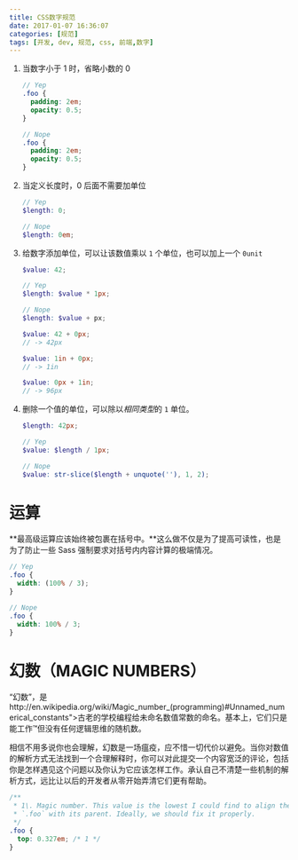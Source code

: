 ```yaml
---
title: CSS数字规范
date: 2017-01-07 16:36:07
categories: [规范]
tags: [开发, dev, 规范, css, 前端,数字]
---
```


1.  当数字小于 1 时，省略小数的 0

    ```scss
    // Yep
    .foo {
      padding: 2em;
      opacity: 0.5;
    }

    // Nope
    .foo {
      padding: 2em;
      opacity: 0.5;
    }
    ```

2.  当定义长度时，0 后面不需要加单位

    ```scss
    // Yep
    $length: 0;

    // Nope
    $length: 0em;
    ```

3.  给数字添加单位，可以让该数值乘以 `1` 个单位，也可以加上一个 `0unit`

    ```scss
    $value: 42;

    // Yep
    $length: $value * 1px;

    // Nope
    $length: $value + px;
    ```

    ```scss
    $value: 42 + 0px;
    // -> 42px

    $value: 1in + 0px;
    // -> 1in

    $value: 0px + 1in;
    // -> 96px
    ```

4.  删除一个值的单位，可以除以*相同类型*的 `1` 单位。

    ```scss
    $length: 42px;

    // Yep
    $value: $length / 1px;

    // Nope
    $value: str-slice($length + unquote(''), 1, 2);
    ```

# 运算

**最高级运算应该始终被包裹在括号中。**这么做不仅是为了提高可读性，也是为了防止一些 Sass 强制要求对括号内内容计算的极端情况。

```scss
// Yep
.foo {
  width: (100% / 3);
}

// Nope
.foo {
  width: 100% / 3;
}
```

# 幻数（MAGIC NUMBERS）

“幻数”，是http://en.wikipedia.org/wiki/Magic_number_(programming)#Unnamed_numerical_constants">古老的学校编程给未命名数值常数的命名。基本上，它们只是能工作™但没有任何逻辑思维的随机数。

相信不用多说你也会理解，幻数是一场瘟疫，应不惜一切代价以避免。当你对数值的解析方式无法找到一个合理解释时，你可以对此提交一个内容宽泛的评论，包括你是怎样遇见这个问题以及你认为它应该怎样工作。承认自己不清楚一些机制的解析方式，远比让以后的开发者从零开始弄清它们更有帮助。

```scss
/**
 * 1\. Magic number. This value is the lowest I could find to align the top of
 * `.foo` with its parent. Ideally, we should fix it properly.
 */
.foo {
  top: 0.327em; /* 1 */
}
```
